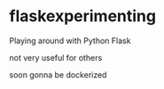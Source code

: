 # flaskexperimenting
Playing around with Python Flask

not very useful for others

soon gonna be dockerized
